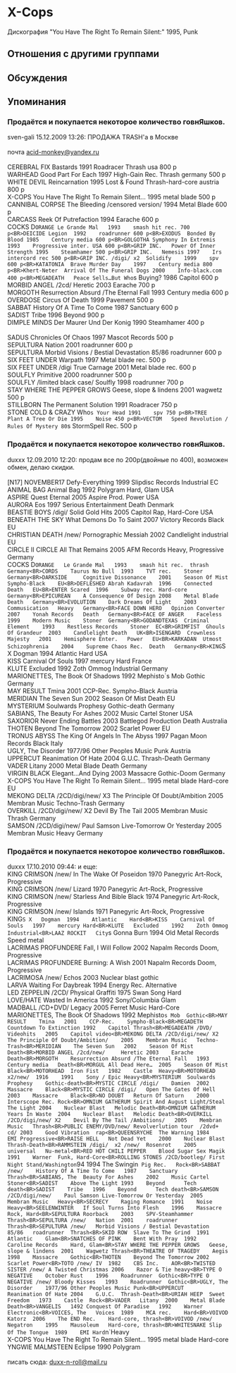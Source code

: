 # X-Cops

Дискография
"You Have The Right To Remain Silent:" 1995, Punk

## Отношения с другими группами


## Обсуждения


## Упоминания

### Продаётся и покупается некоторое количество говнЯшков.

sven-gali 15.12.2009 13:26:
ПРОДАЖА TRASH'а в Москве<BR><BR>почта acid-monkey@yandex.ru<BR><BR>CEREBRAL FIX	Bastards	1991	Roadracer	Thrash	usa 800 p	<BR>WARHEAD	Good Part For Each	1997	High-Gain Rec.	Thrash	germany	500 p<BR>WHITE DEVIL	Reincarnation	1995	Lost & Found	Thrash-hard-core	austria 800 p<BR>X-COPS	You Have The Right To Remain Silent...	1995	metal blade 500 p<BR>CANNIBAL CORPSE	The Bleeding /censored version/	1994	Metal Blade 600 p<BR>CARCASS	Reek Of Putrefaction	1994	Earache 600 p<BR>COCKS D`ORANGE	Le Grande Mal	1993	smash hit rec. 700 p<BR>DEICIDE	Legion	1992	roadrunner 600 p<BR>EXODUS	Bonded By Blood	1985	Century media 600 p<BR>GOLGOTHA	Symphony In Extremis	1993	Progressive inter. USA 600 p<BR>GRIP INC.	Power Of Inner Strength	1995	Steamhamer 500 p<BR>GRIP INC.	Nemesis	1997	Irs intercord rec 500 p<BR>GRIP INC. /digi/ x2	Solidify	1999	spv 600 p<BR>KATATONIA	Brave Murder Day	1997	Century media 800 p<BR>Khert-Neter	Arrival Of The Funeral Dogs	2000	Info-black.com 400 p<BR>MEGADEATH	Peace Sells…But Who`s Buying?	1986	Capitol 600 p<BR>MORBID ANGEL /2cd/ 	Heretic	2003	Earache 700 p<BR>MORGOTH 	Resurrection Absurd /The Eternal Fall	1993	Century media 600 p<BR>OVERDOSE	Circus Of Death	1999	Pavement 500 p<BR>SABBAT	History Of A Time To Come	1987	Sanctuary 600 p<BR>SADIST	Tribe	1996	Beyond  900 p<BR>DIMPLE MINDS	Der Maurer Und Der Konig	1990	Steamhamer 400 p<BR><BR>SADUS	Chronicles Of Chaos	1997	Mascot Records 500 p<BR>SEPULTURA	Nation	2001	roadrunner 600 p<BR>SEPULTURA	Morbid Visions / Bestial Devastation	85/86	roadrunner 600 p<BR>SIX FEET UNDER	Warpath	1997	Metal blade rec. 500 p<BR>SIX FEET UNDER /digi	True Carnage	2001	Metal blade rec. 600 p<BR>SOULFLY 	Primitive	2000	roadrunner 500 p<BR>SOULFLY /limited black case/	Soulfly	1998	roadrunner 700 p<BR>STAY WHERE THE PEPPER GROWS	Geese, slope & lindens	2001	wagwetz 500 p<BR>STILLBORN	The Permanent Solution	1991	Roadracer 750 p<BR>STONE COLD & CRAZY	Who`s Your Head	1991	spv 750 p<BR>TREE	Plant A Tree Or Die	1995	Noise 450 p<BR>VECTOM	Speed Revolution / Rules Of Mystery	80`s	StormSpell Rec. 500 p

### Продаётся и покупается некоторое количество говнЯшков.

duxxx 12.09.2010 12:20:
продам все по 200р(двойные по 400), возможен обмен, делаю скидки.<BR><BR>[N17] NOVEMBER17	Defy-Everything	1999	Slipdisc Records	Industrial	EC<BR>ANIMAL BAG	Animal Bag	1992	Polygram	Hard, Glam	USA<BR>ASPIRE	Quest Eternal	2005	Aspire Prod.	Power	USA<BR>AURORA	Eos	1997	Serious Entertainment	Death	Denmark<BR>BEASTIE BOYS /digi/	Solid Gold Hits	2005	Capitol	Rap, Hard-Core	USA<BR>BENEATH THE SKY	What Demons Do To Saint	2007	Victory Records	Black	EU<BR>CHRISTIAN DEATH /new/	Pornographic Messiah	2002	Candlelight	industrial	EU<BR>CIRCLE II CIRCLE	All That Remains	2005	AFM Records	Heavy, Progressive	Germany<BR>COCKS D`ORANGE	Le Grande Mal	1993	smash hit rec.	thrash	Germany<BR>CORDS	Taurus No Bull	1993	TVT rec.	Stoner	Germany<BR>DARKSIDE 	Cognitive Dissonance	2001	Season Of Mist	Sympho-Black	EU<BR>DEFLESHED	Abrah Kadavrah	1996	Connected	Death	EU<BR>ENTER	Scared	1996	Subway rec.	Hard-core	Germany<BR>EPICUREAN	A Consequence Of Design	2008	Metal Blade	Death	Germany<BR>EVOLUTION	Dark Dreams Of Light	2003	Commusication	Heavy	Germany<BR>FACE DOWN HERO	Opinion Converter	2007	Yonah Records	Death	Germany<BR>FACE OF ANGER	Faceless	1999	Modern Music	Stoner	Germany<BR>GODANDTEXAS	Criminal Element	1993	Restless Records	Stoner	EC<BR>GRIMFIST 	Ghouls Of Grandeur	2003	Candlelight	Death	UK<BR>ISENGARD	Crownless Majesty	2001	Hemisphere Enter.	Power	EU<BR>KARKADAN	Utmost Schizophrenia	2004	Supreme Chaos Rec.	Death	Germany<BR>KING`S X	Dogman	1994	Atlantic	Hard	USA<BR>KISS	Carnival Of Souls	1997	mercury	Hard	France<BR>KLUTE	Excluded	1992	Zoth Ommog	Industrial	Germany<BR>MARIONETTES, The	Book Of Shadows	1992	Mephisto`s Mob	Gothic	Germany<BR>MAY RESULT	Tmina	2001	CCP-Rec.	Sympho-Black	Austria<BR>MERIDIAN	The Seven Sun	2002	Season Of Mist	Death	EU<BR>MYSTERIUM	Soulwards		Prophesy	Gothic-death	Germany<BR>SABIANS, The	Beauty For Ashes	2002	Music Cartel	Stoner	USA<BR>SAXORIOR	Never Ending Battles	2003	Battlegod Production	Death	Australia<BR>THOTEN	Beyond The Tomorrow	2002	Scarlet	Power	EU<BR>TRONUS ABYSS	The King Of Angels In The Abyss	1997	Pagan Moon Records	Black	Italy<BR>UGLY, The	Disorder	1977/96	Other Peoples Music	Punk	Austria<BR>UPPERCUT	Reanimation Of Hate	2004	G.U.C.	Thrash-Death	Germany<BR>VADER	Litany	2000	Metal Blade	Death	Germany<BR>VIRGIN BLACK	Elegant…And Dying	2003	Massacre	Gothic-Doom	Germany<BR>X-COPS	You Have The Right To Remain Silent...	1995	metal blade	Hard-core	EU<BR>MEKONG DELTA /2CD/digi/new/ X3	The Principle Of Doubt/Ambition	2005	Membran Music	Techno-Trash	Germany<BR>OVERKILL  /2CD/digi/new/ X2	Devil By The Tail	2005	Membran Music	Thrash	Germany<BR>SAMSON  /2CD/digi/new/	Paul Samson Live-Tomorrow Or Yesterday	2005	Membran Music	Heavy	Germany<BR>

### Продаётся и покупается некоторое количество говнЯшков.

duxxx 17.10.2010 09:44:
и еще:<BR>KING CRIMSON /new/	In The Wake Of Poseidon	1970	Panegyric	Art-Rock, Progressive<BR>KING CRIMSON /new/	Lizard	1970	Panegyric	Art-Rock, Progressive<BR>KING CRIMSON /new/	Starless And Bible Black	1974	Panegyric	Art-Rock, Progressive<BR>KING CRIMSON /new/	Islands	1971	Panegyric	Art-Rock, Progressive<BR>KING`S X	Dogman	1994	Atlantic	Hard<BR>KISS	Carnival Of Souls	1997	mercury	Hard<BR>KLUTE	Excluded	1992	Zoth Ommog	Industrial<BR>LAAZ ROCKIT	City`s Gonna Burn	1994	Old Metal Records	Speed metal<BR>LACRIMAS PROFUNDERE	Fall, I Will Follow	2002	Napalm Records	Doom, Progressive<BR>LACRIMAS PROFUNDERE	Burning: A Wish	2001	Napalm Records	Doom, Progressive<BR>LACRIMOSA /new/	Echos	2003	Nuclear blast	gothic<BR>LARVA	Waiting For Daybreak	1994	Energy Rec.	Alternative<BR>LED ZEPPELIN /2CD/	Physical Graffiti	1975	Swan Song	Hard<BR>LOVE/HATE	Wasted In America	1992	Sony/Columbia	Glam<BR>MADBALL    /CD+DVD/	Legacy	2005	Ferret Music	Hard-Core<BR>MARIONETTES, The	Book Of Shadows	1992	Mephisto`s Mob	Gothic<BR>MAY RESULT	Tmina	2001	CCP-Rec.	Sympho-Black<BR>MEGADETH	Countdown To Extinction	1992	Capitol	Thrash<BR>MEGADEATH /DVD/	Videohits	2005	Capitol	video<BR>MEKONG DELTA /2CD/digi/new/ X2	The Principle Of Doubt/Ambition/	2005	Membran Music	Techno-Trash<BR>MERIDIAN	The Seven Sun	2002	Season Of Mist	Death<BR>MORBID ANGEL /2cd/new/ 	Heretic	2003	Earache	Death<BR>MORGOTH 	Resurrection Absurd /The Eternal Fall	1993	Century media	Death<BR>MORGUL	All Dead Here…	2005	Season Of Mist	Black<BR>MOTORHEAD 	Iron Fist	1982	Castle	Heavy<BR>MOTORHEAD х2/new/ 	1916	1991	Sony / Epic	Heavy<BR>MYSTERIUM	Soulwards		Prophesy	Gothic-death<BR>MYSTIC CIRCLE /digi/	Damien	2002	Massacre	Black<BR>MYSTIC CIRCLE /digi/	Open The Gates Of Hell	2003	Massacre	Black<BR>NO DOUBT	Return Of Saturn	2000	Interscope Rec.	Rock<BR>OMNIUM GATHERUM	Spirit And August Light/Steal The Light	2004	Nuclear Blast	Melodic Death<BR>OMNIUM GATHERUM	Years In Waste	2004	Nuclear Blast	Melodic Death<BR>OVERKILL  /2CD/digi/new/ X2	Devil By The Tail /Ambitions/	2005	Membran Music	Thrash<BR>PUBLIC ENEMY/DVD/new/	Revolverlution tour  /2dvd+ cd/	2003	Good Vibration	rap<BR>QUEENSRYCHE	The Warning	1984	EMI	Progressive<BR>RAISE HELL	Not Dead Yet	2000	Nuclear Blast	Thrash-Death<BR>RAMMSTEIN /digi/  x2 /new/	Rosenrot	2005	universal	Nu-metal<BR>RED HOT CHILI PEPPER	Blood Sugar Sex Magik	1991	Warner 	Funk, Hard-Core<BR>ROLLING STONES /2CD/bootleg/	First Night Stand/Washington`94	1994	The Swingin` Pig Rec.	Rock<BR>SABBAT /new/	History Of A Time To Come	1987	Sanctuary	Thrash<BR>SABIANS, The	Beauty For Ashes	2002	Music Cartel	Stoner<BR>SADIST	Above The Light	1993	Beyond  	Tech death<BR>SADIST	Tribe	1996	Beyond  	Tech death<BR>SAMSON  /2CD/digi/new/	Paul Samson Live-Tomorrow Or Yesterday	2005	Membran Music	Heavy<BR>SECRECY	Raging Romance	1991	Noise	Heavy<BR>SEELENWINTER	If Soul Turns Into Flesh	1996	Massacre	Rock, Hard<BR>SEPULTURA	Roorback	2003	SPV-Steamhammer	Thrash<BR>SEPULTURA /new/	Nation	2001	roadrunner	Thrash<BR>SEPULTURA /new/	Morbid Visions / Bestial Devastation	85/86	roadrunner	Thrash<BR>SKID ROW	Slave To The Grind	1991	Atlantic	Glam<BR>SNATCHES OF PINK	Bent With Pray	1992	Caroline Records	Hard, Glam<BR>STAY WHERE THE PEPPER GROWS	Geese, slope & lindens	2001	Wagwetz	Thrash<BR>THEATRE OF TRAGEDY	Aegis	1998	Massacre	Gothic<BR>THOTEN	Beyond The Tomorrow	2002	Scarlet	Power<BR>TOTO /new/	IV	1982	CBS Inc.	AOR<BR>TWISTED SISTER /new/	A Twisted Christmas	2006	Razor & Tie	heavy<BR>TYPE O NEGATIVE	October Rust	1996	Roadrunner	Gothic<BR>TYPE O NEGATIVE /new/	Bloody Kisses	1993	Roadrunner	Gothic<BR>UGLY, The	Disorder	1977/96	Other Peoples Music	Punk<BR>UPPERCUT	Reanimation Of Hate	2004	G.U.C.	Thrash-Death<BR>URIAH HEEP	Sweet Freedom	1973	Castle	Rock<BR>VADER	Litany	2000	Metal Blade	Death<BR>VANGELIS 	1492 Conquest Of Paradise	1992	Warner 	Electronic<BR>VOICES, The	Voices	1989	MCA rec.	Hard<BR>VOIVOD 	Katorz	2006	The END Rec.	Hard-core, thrash<BR>VOIVOD /new/	Negatron	1995	Mausoleum	Hard-core, thrash<BR>WHITESNAKE	Slip Of The Tongue	1989	EMI	Hard`n`Heavy<BR>X-COPS	You Have The Right To Remain Silent...	1995	metal blade	Hard-core<BR>YNGWIE MALMSTEEN	Eclipse	1990	Polygram<BR><BR>писать сюда: duxx-n-roll@mail.ru


